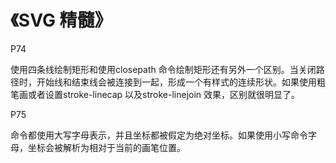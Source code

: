 # 《SVG 精髓》

P74

使用四条线绘制矩形和使用closepath 命令绘制矩形还有另外一个区别。当关闭路径时，开始线和结束线会被连接到一起，形成一个有样式的连续形状。如果使用粗笔画或者设置stroke-linecap 以及stroke-linejoin 效果，区别就很明显了。

P75

命令都使用大写字母表示，并且坐标都被假定为绝对坐标。如果使用小写命令字
母，坐标会被解析为相对于当前的画笔位置。